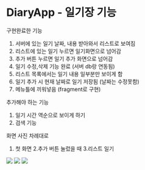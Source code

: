 # DiaryApp - 일기장 기능

구현완료한 기능

1. 서버에 있는 일기 날짜, 내용 받아와서 리스트로 보여짐
2. 리스트에 있는 일기 누르면 일기화면으로 넘어감
3. 추가 버튼 누르면 일기 추가 화면으로 넘어감
4. 일기 수정,삭제 기능 완료 (서버 db랑 연동됨)
5. 리스트 목록에서는 일기 내용 일부분만 보이게 함
6. 일기 추가 시 현재 날짜로 일기 저장됨 (날짜는 수정못함)
7. 메뉴틀에 끼워넣음 (fragment로 구현)


추가해야 하는 기능
1. 일기 시간 역순으로 보이게 하기
2. 검색 기능

화면 사진 차례대로
1. 첫 화면 2.추가 버튼 눌렀을 때 3.리스트 일기 

<div>
<img widht="200" src="https://user-images.githubusercontent.com/30498310/47266363-483fe300-d570-11e8-9166-d1af0d5574c1.png">
<img widht="200" src="https://user-images.githubusercontent.com/30498310/47266366-5d1c7680-d570-11e8-8968-6704062ee0df.png">
<img widht="200" src="https://user-images.githubusercontent.com/30498310/47266368-660d4800-d570-11e8-882d-8465fb1264e9.png">
</div>
